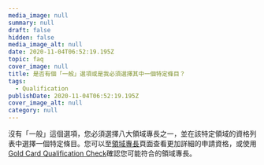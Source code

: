 ```yaml
---
media_image: null
summary: null
draft: false
hidden: false
media_image_alt: null
date: 2020-11-04T06:52:19.195Z
topic: faq
cover_image: null
title: 是否有個「一般」選項或是我必須選擇其中一個特定條目？
tags:
  - Qualification
publishDate: 2020-11-04T06:52:19.195Z
cover_image_alt: null
category: null
---
```

沒有「一般」這個選項，您必須選擇八大領域專長之一，並在該特定領域的資格列表中選擇一個特定條目。您可以至[領域專長](/zh/qualification/)頁面查看更加詳細的申請資格，或使用[Gold Card Qualification Check](https://visafinder.tw/gold-card-qualification/)確認您可能符合的領域專長。